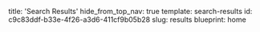 title: 'Search Results'
hide_from_top_nav: true
template: search-results
id: c9c83ddf-b33e-4f26-a3d6-411cf9b05b28
slug: results
blueprint: home
